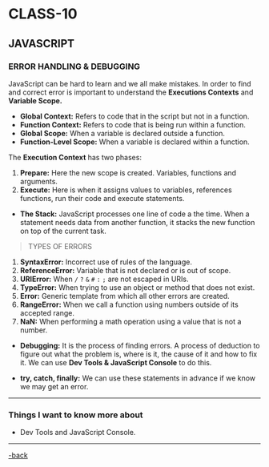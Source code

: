 # CLASS-10

## JAVASCRIPT

### ERROR HANDLING & DEBUGGING

JavaScript can be hard to learn and we all make mistakes. In order to find and correct error is important to understand the **Executions Contexts** and **Variable Scope.**

* **Global Context:** Refers to code that in the script but not in a function.
* **Function Context:** Refers to code that is being run within a function.
* **Global Scope:** When a variable is declared outside a function.
* **Function-Level Scope:** When a variable is declared within a function.

The **Execution Context** has two phases:

1. **Prepare:** Here the new scope is created. Variables, functions and arguments.
2. **Execute:** Here is when it assigns values to variables, references functions, run their code and execute statements.

* **The Stack:** JavaScript processes one line of code a the time. When a statement needs data from another function, it stacks the new function on top of the current task.

>TYPES OF ERRORS

1. **SyntaxError:** Incorrect use of rules of the language.
2. **ReferenceError:** Variable that is not declared or is out of scope.
3. **URIError:** When `/` `?` `&` `#` `:` `;` are not escaped in URIs.
4. **TypeError:** When trying to use an object or method that does not exist.
5. **Error:** Generic template from which all other errors are created.
6. **RangeError:** When we call a function using numbers outside of its accepted range.
7. **NaN:** When performing a math operation using a value that is not a number.

* **Debugging:** It is the process of finding errors. A process of deduction to figure out what the problem is, where is it, the cause of it and how to fix it. We can use **Dev Tools & JavaScript Console** to do this.

* **try, catch, finally:** We can use these statements in advance if we know we may get an error.

***

### Things I want to know more about

* Dev Tools and JavaScript Console.

***

[-back](https://alexriverau.github.io/reading-notes/)
